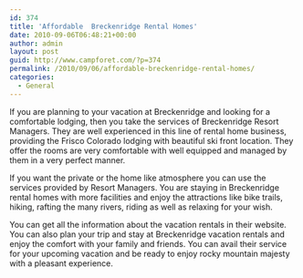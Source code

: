 ```yaml
---
id: 374
title: 'Affordable  Breckenridge Rental Homes'
date: 2010-09-06T06:48:21+00:00
author: admin
layout: post
guid: http://www.campforet.com/?p=374
permalink: /2010/09/06/affordable-breckenridge-rental-homes/
categories:
  - General
---
```

If you are planning to your vacation at Breckenridge and looking for a comfortable lodging, then you take the services of Breckenridge Resort Managers. They are well experienced in this line of rental home business, providing the Frisco Colorado lodging with beautiful ski front location. They offer the rooms are very comfortable with well equipped and managed by them in a very perfect manner.

If you want the private or the home like atmosphere you can use the services provided by Resort Managers. You are staying in Breckenridge rental homes with more facilities and enjoy the attractions like bike trails, hiking, rafting the many rivers, riding as well as relaxing for your wish.

You can get all the information about the vacation rentals in their website. You can also plan your trip and stay at Breckenridge vacation rentals and enjoy the comfort with your family and friends. You can avail their service for your upcoming vacation and be ready to enjoy rocky mountain majesty with a pleasant experience.